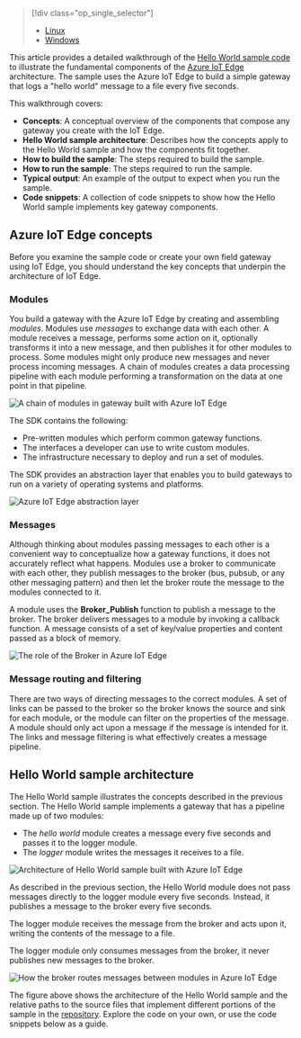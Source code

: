 > [!div class="op_single_selector"]
> * [Linux](../articles/iot-hub/iot-hub-linux-gateway-sdk-get-started.md)
> * [Windows](../articles/iot-hub/iot-hub-windows-gateway-sdk-get-started.md)
> 
> 

This article provides a detailed walkthrough of the [Hello World sample code][lnk-helloworld-sample] to illustrate the fundamental components of the [Azure IoT Edge][lnk-gateway-sdk] architecture. The sample uses the Azure IoT Edge to build a simple gateway that logs a "hello world" message to a file every five seconds.

This walkthrough covers:

* **Concepts**: A conceptual overview of the components that compose any gateway you create with the IoT Edge.
* **Hello World sample architecture**: Describes how the concepts apply to the Hello World sample and how the components fit together.
* **How to build the sample**: The steps required to build the sample.
* **How to run the sample**: The steps required to run the sample. 
* **Typical output**: An example of the output to expect when you run the sample.
* **Code snippets**: A collection of code snippets to show how the Hello World sample implements key gateway components.

## Azure IoT Edge concepts
Before you examine the sample code or create your own field gateway using IoT Edge, you should understand the key concepts that underpin the architecture of IoT Edge.

### Modules
You build a gateway with the Azure IoT Edge by creating and assembling *modules*. Modules use *messages* to exchange data with each other. A module receives a message, performs some action on it, optionally transforms it into a new message, and then publishes it for other modules to process. Some modules might only produce new messages and never process incoming messages. A chain of modules creates a data processing pipeline with each module performing a transformation on the data at one point in that pipeline.

![A chain of modules in gateway built with Azure IoT Edge][1]

The SDK contains the following:

* Pre-written modules which perform common gateway functions.
* The interfaces a developer can use to write custom modules.
* The infrastructure necessary to deploy and run a set of modules.

The SDK provides an abstraction layer that enables you to build gateways to run on a variety of operating systems and platforms.

![Azure IoT Edge abstraction layer][2]

### Messages
Although thinking about modules passing messages to each other is a convenient way to conceptualize how a gateway functions, it does not accurately reflect what happens. Modules use a broker to communicate with each other, they publish messages to the broker (bus, pubsub, or any other messaging pattern) and then let the broker route the message to the modules connected to it.

A module uses the **Broker_Publish** function to publish a message to the broker. The broker delivers messages to a module by invoking a callback function. A message consists of a set of key/value properties and content passed as a block of memory.

![The role of the Broker in Azure IoT Edge][3]

### Message routing and filtering
There are two ways of directing messages to the correct modules. A set of links can be passed to the broker so the broker knows the source and sink for each module, or the module can filter on the properties of the message. A module should only act upon a message if the message is intended for it. The links and message filtering is what effectively creates a message pipeline.

## Hello World sample architecture
The Hello World sample illustrates the concepts described in the previous section. The Hello World sample implements a gateway that has a pipeline made up of two modules:

* The *hello world* module creates a message every five seconds and passes it to the logger module.
* The *logger* module writes the messages it receives to a file.

![Architecture of Hello World sample built with Azure IoT Edge][4]

As described in the previous section, the Hello World module does not pass messages directly to the logger module every five seconds. Instead, it publishes a message to the broker every five seconds.

The logger module receives the message from the broker and acts upon it, writing the contents of the message to a file.

The logger module only consumes messages from the broker, it never publishes new messages to the broker.

![How the broker routes messages between modules in Azure IoT Edge][5]

The figure above shows the architecture of the Hello World sample and the relative paths to the source files that implement different portions of the sample in the [repository][lnk-gateway-sdk]. Explore the code on your own, or use the code snippets below as a guide.

<!-- Images -->
[1]: media/iot-hub-gateway-sdk-getstarted-selector/modules.png
[2]: media/iot-hub-gateway-sdk-getstarted-selector/modules_2.png
[3]: media/iot-hub-gateway-sdk-getstarted-selector/messages_1.png
[4]: media/iot-hub-gateway-sdk-getstarted-selector/high_level_architecture.png
[5]: media/iot-hub-gateway-sdk-getstarted-selector/detailed_architecture.png

<!-- Links -->
[lnk-helloworld-sample]: https://github.com/Azure/iot-edge/tree/master/samples/hello_world
[lnk-gateway-sdk]: https://github.com/Azure/iot-edge